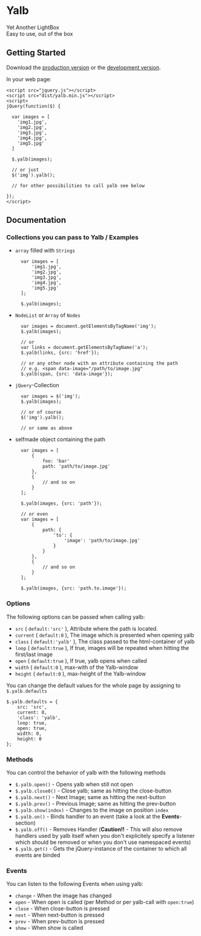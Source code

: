 # Yalb

Yet Another LightBox  
Easy to use, out of the box

## Getting Started
Download the [production version][min] or the [development version][max].

[min]: https://raw.github.com/ulima/jquery.yalb/master/dist/yalb.min.js
[max]: https://raw.github.com/ulima/jquery.yalb/master/dist/yalb.js

In your web page:


	<script src="jquery.js"></script>
	<script src="dist/yalb.min.js"></script>
	<script>
	jQuery(function($) {
	
	  var images = [
	    'img1.jpg',
	    'img2.jpg',
	    'img3.jpg',
	    'img4.jpg',
	    'img5.jpg'
	  ]
	
	  $.yalb(images);

      // or just
      $('img').yalb();

      // for other possibilities to call yalb see below

	});
	</script>

## Documentation

### Collections you can pass to Yalb / Examples

- `array` filled with `Strings`

		var images = [
			'img1.jpg',
			'img2.jpg',
			'img3.jpg',
			'img4.jpg',
			'img5.jpg'
		];
		
		$.yalb(images);

- `NodeList` or `Array` of `Nodes`

		var images = document.getElementsByTagName('img');
        $.yalb(images);

		// or
		var links = document.getElementsByTagName('a');
		$.yalb(links, {src: 'href'});

        // or any other node with an attribute containing the path
        // e.g. <span data-image="/path/to/image.jpg"
        $.yalb(span, {src: 'data-image'});

- `jQuery`-Collection

		var images = $('img');
		$.yalb(images);

		// or of course
		$('img').yalb();

		// or same as above


- selfmade object containing the path

		var images = [
			{
				foo: 'bar'
				path: 'path/to/image.jpg'
			}, 
			{
				// and so on
			}
		];

		$.yalb(images, {src: 'path'});

		// or even
		var images = [
			{
				path: {
					'to': {
						'image': 'path/to/image.jpg'
					}
				}
			},
			{
				// and so on
			}
		];

		$.yalb(images, {src: 'path.to.image'});

### Options

The following options can be passed when calling yalb:

- `src` ( `default:'src'` ), Attribute where the path is located.
- `current` ( `default:0` ), The image which is presented when opening yalb
- `class` ( `default:'yalb'` ), The class passed to the html-container of yalb
- `loop` ( `default:true` ), If true, images will be repeated when hitting the first/last image
- `open` ( `default:true` ), If true, yalb opens when called
- `width` ( `default:0` ), max-with of the Yalb-window
- `height` ( `default:0` ), max-height of the Yalb-window

You can change the default values for the whole page by assigning to `$.yalb.defaults`

    $.yalb.defaults = {
        src: 'src',
        current: 0,
        'class': 'yalb',
        loop: true,
        open: true,
        width: 0,
        height: 0
    };

### Methods

You can control the behavior of yalb with the following methods

- `$.yalb.open()` - Opens yalb when still not open
- `$.yalb.close0()` - Close yalb; same as hitting the close-button
- `$.yalb.next()` - Next Image; same as hitting the next-button
- `$.yalb.prev()` - Previous Image; same as hitting the prev-button
- `$.yalb.show(index)` - Changes to the image on position `index`
- `$.yalb.on()` - Binds handler to an event (take a look at the **Events**-section)
- `$.yalb.off()` - Removes Handler (**Caution!!** - This will also remove handlers used by yalb itself when you don't explicitely specify a listener which should be removed or when you don't use namespaced events)
- `$.yalb.get()` - Gets the jQuery-instance of the container to which all events are binded

### Events

You can listen to the following Events when using yalb:

- `change` - When the image has changed
- `open` - When open is called (per Method or per yalb-call with `open:true`)
- `close` - When close-button is pressed
- `next` - When next-button is pressed
- `prev` - When prev-button is pressed
- `show` - When show is called
